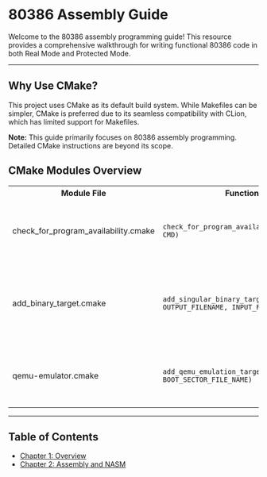 # 80386 Assembly Guide

Welcome to the 80386 assembly programming guide!
This resource provides a comprehensive walkthrough for writing functional
80386 code in both Real Mode and Protected Mode.

---

## Why Use CMake?

This project uses CMake as its default build system.
While Makefiles can be simpler, CMake is preferred due to its
seamless compatibility with CLion, which has limited support for Makefiles.

**Note:** This guide primarily focuses on 80386 assembly programming.
Detailed CMake instructions are beyond its scope.

## CMake Modules Overview

<table>
  <tr>
    <th>Module File</th>
    <th>Function</th>
    <th>Explanation</th>
  </tr>

  <!-- check_for_program_availability.cmake -->
  <tr>
    <td>check_for_program_availability.cmake</td>
    <td><code>check_for_program_availability(EXEC, CMD)</code></td>
    <td>
      Checks for the availability of a program.<br>
      <b>EXEC</b>: Macro to store the program's full path.<br>
      <b>CMD</b>: Basename of the program.
    </td>
  </tr>

  <!-- add_binary_target.cmake -->
  <tr>
    <td>add_binary_target.cmake</td>
    <td><code>add_singular_binary_target(TARGET_NAME, OUTPUT_FILENAME, INPUT_FILENAME)</code></td>
    <td>
      Compiles a single file into a pure binary.<br>
      <b>TARGET_NAME</b>: Name used by the build system.<br>
      <b>OUTPUT_FILENAME</b>: Name of the output binary file.<br>
      <b>INPUT_FILENAME</b>: Source file for the binary.
    </td>
  </tr>

  <!-- qemu-emulator.cmake -->
  <tr>
    <td>qemu-emulator.cmake</td>
    <td><code>add_qemu_emulation_target(TARGET_NAME, BOOT_SECTOR_FILE_NAME)</code></td>
    <td>
      Links a boot sector to QEMU for emulation.<br>
      <b>TARGET_NAME</b>: Name used by the build system.<br>
      <b>BOOT_SECTOR_FILE_NAME</b>: Name of the boot sector file.
    </td>
  </tr>
</table>

---

## Table of Contents
- [Chapter 1: Overview](documentation/overview.md)
- [Chapter 2: Assembly and NASM](documentation/assembly_and_nasm.md)
